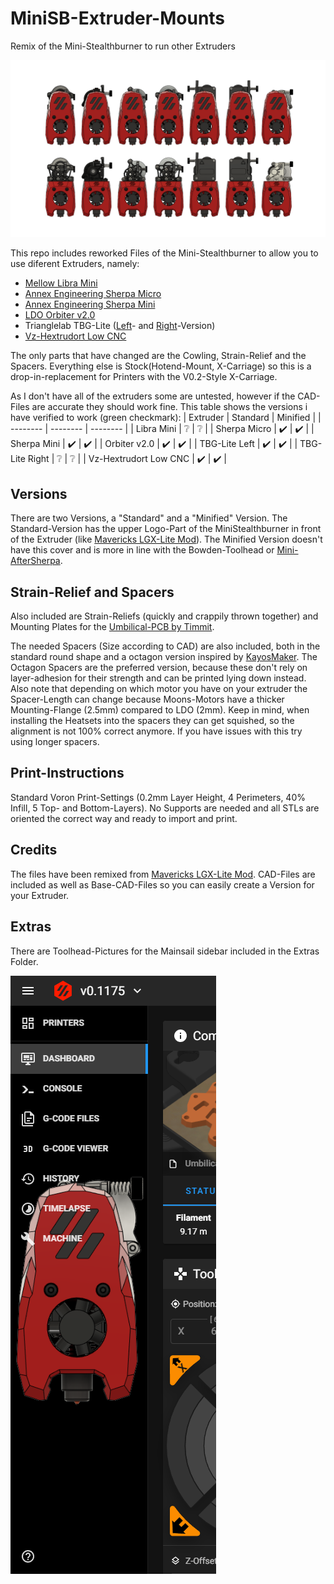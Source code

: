 # MiniSB-Extruder-Mounts
Remix of the Mini-Stealthburner to run other Extruders

![Lineup of Extruder-Mounts](images/_MiniSB-Lineup-Combined_v3.png)

This repo includes reworked Files of the Mini-Stealthburner to allow you to use diferent Extruders, namely:
- [Mellow Libra Mini](https://www.aliexpress.com/item/1005003506182112.html)
- [Annex Engineering Sherpa Micro](https://github.com/Annex-Engineering/Sherpa_Micro-Extruder)
- [Annex Engineering Sherpa Mini](https://github.com/Annex-Engineering/Sherpa_Mini-Extruder)
- [LDO Orbiter v2.0](https://orbiterprojects.com/orbiter-v2-0/)
- Trianglelab TBG-Lite ([Left](https://www.aliexpress.com/item/1005004186141062.html)- and [Right](https://www.aliexpress.com/item/1005003908281100.html)-Version)
- [Vz-Hextrudort Low CNC](https://github.com/VzBoT3D/Vz-HextrudORT)

The only parts that have changed are the Cowling, Strain-Relief and the Spacers. Everything else is Stock(Hotend-Mount, X-Carriage) so this is a drop-in-replacement for Printers with the V0.2-Style X-Carriage.

As I don't have all of the extruders some are untested, however if the CAD-Files are accurate they should work fine. This table shows the versions i have verified to work (green checkmark):
| Extruder | Standard | Minified |
| -------- | -------- | -------- |
| Libra Mini | :grey_question: | :grey_question: |
| Sherpa Micro | :heavy_check_mark: | :heavy_check_mark: |
| Sherpa Mini | :heavy_check_mark: | :heavy_check_mark: |
| Orbiter v2.0 | :heavy_check_mark: | :heavy_check_mark: |
| TBG-Lite Left | :heavy_check_mark: | :heavy_check_mark: |
| TBG-Lite Right | :grey_question: | :grey_question: |
| Vz-Hextrudort Low CNC | :heavy_check_mark: | :heavy_check_mark: |

## Versions
There are two Versions, a "Standard" and a "Minified" Version. The Standard-Version has the upper Logo-Part of the MiniStealthburner in front of the Extruder (like [Mavericks LGX-Lite Mod](https://mods.vorondesign.com/detail/nJmiEHmmiI9woW4PqjQ2dA)). The Minified Version doesn't have this cover and is more in line with the Bowden-Toolhead or [Mini-AfterSherpa](https://github.com/PrintersForAnts/Mini-AfterSherpa).

## Strain-Relief and Spacers
Also included are Strain-Reliefs (quickly and crappily thrown together) and Mounting Plates for the [Umbilical-PCB by Timmit](https://github.com/VoronDesign/Voron-Hardware/tree/master/V0-Umbilical).

The needed Spacers (Size according to CAD) are also included, both in the standard round shape and a octagon version inspired by [KayosMaker](https://github.com/KayosMaker/CANboard_Mounts). The Octagon Spacers are the preferred version, because these don't rely on layer-adhesion for their strength and can be printed lying down instead. Also note that depending on which motor you have on your extruder the Spacer-Length can change because Moons-Motors have a thicker Mounting-Flange (2.5mm) compared to LDO (2mm). Keep in mind, when installing the Heatsets into the spacers they can get squished, so the alignment is not 100% correct anymore. If you have issues with this try using longer spacers.

## Print-Instructions
Standard Voron Print-Settings (0.2mm Layer Height, 4 Perimeters, 40% Infill, 5 Top- and Bottom-Layers). No Supports are needed and all STLs are oriented the correct way and ready to import and print. 

## Credits
The files have been remixed from [Mavericks LGX-Lite Mod](https://mods.vorondesign.com/detail/nJmiEHmmiI9woW4PqjQ2dA). CAD-Files are included as well as Base-CAD-Files so you can easily create a Version for your Extruder.

## Extras
There are Toolhead-Pictures for the Mainsail sidebar included in the Extras Folder.

![Mainsail Sidebar](images/mainsail-sidebar-example.png)
